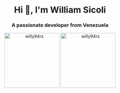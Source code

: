 <h1 align="center">Hi 👋, I'm William Sicoli</h1>
<h3 align="center">A passionate developer from Venezuela</h3>


<div align="center">
  <img height="180em" src="https://github-readme-stats.vercel.app/api?username=willy94rs&show_icons=true&locale=en" alt="willy94rs" </img>
    
  <img height="180em" src="https://github-readme-stats.vercel.app/api/top-langs?username=willy94rs&show_icons=true&locale=en&layout=compact" alt="willy94rs"/>
</div>
